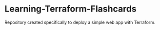 # Learning-Terraform-Flashcards
Repository created specifically to deploy a simple web app with Terraform.
